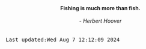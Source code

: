 
<div align="center"><b><span>Fishing is much more than fish.</span></b><br><br><i> - Herbert Hoover</i></div>
<br><br><kbd>Last updated:Wed Aug  7 12:12:09 2024</kbd>
